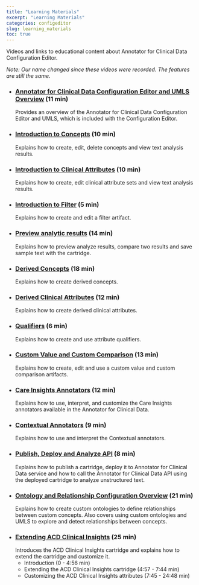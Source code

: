 ```yaml
---
title: "Learning Materials"
excerpt: "Learning Materials"
categories: configeditor
slug: learning_materials
toc: true
---
```

<!-- ---

copyright:
  years: 2022
lastupdated: "2022-10-07"

keywords: configuration editor, learning, education, 

subcollection: wh-acd

--- -->

<!-- # Learning Material -->

Videos and links to educational content about Annotator for Clinical Data Configuration Editor.

*Note: Our name changed since these videos were recorded. The features are still the same.*

- ### [Annotator for Clinical Data Configuration Editor and UMLS Overview](https://ibm.box.com/s/hrq96sis1std0yo1z76nnuzt88h0czpg) (11 min)
    Provides an overview of the Annotator for Clinical Data Configuration Editor and UMLS, which is included with the Configuration Editor.
- ### [Introduction to Concepts](https://ibm.box.com/s/ddplnpjqdccasux02mauxiak31758glz) (10 min)
    Explains how to create, edit, delete concepts and view text analysis results.
- ### [Introduction to Clinical Attributes](https://ibm.box.com/s/nd33ana5pnfsubdyjx6kuoi92d9vlml2) (10 min) 
    Explains how to create, edit clinical attribute sets and view text analysis results.  
- ### [Introduction to Filter](https://ibm.box.com/s/bohf1rp44hofpmzj9wu27oc1flw23hoi) (5 min)
    Explains how to create and edit a filter artifact.
- ### [Preview analytic results](https://ibm.box.com/s/r6rl7s1lq08ngyg1kydx3fymtrfyls6r) (14 min)
    Explains how to preview analyze results, compare two results and save sample text with the cartridge.
- ### [Derived Concepts](https://ibm.box.com/s/j91ak6shkc9yv55nb1nk9y18edxkz0qg) (18 min)
    Explains how to create derived concepts.
- ### [Derived Clinical Attributes](https://ibm.box.com/s/xl43p1cc4dgql7b7gehhwp4th4due3vt) (12 min)
    Explains how to create derived clinical attributes.
- ### [Qualifiers](https://ibm.box.com/s/zsfqzwis2dltzlv7rfxfyav7kd9w2oj7) (6 min) 
    Explains how to create and use attribute qualifiers.
- ### [Custom Value and Custom Comparison](https://ibm.box.com/s/3c7o5wyyzx9az91r1a0leepzah4m6jyj)  (13 min) 
    Explains how to create, edit and use a custom value and custom comparison artifacts.
- ### [Care Insights Annotators](https://ibm.box.com/s/xjo5ke6ftrjwjnd4uehshgsnbb3yis52)  (12 min)
    Explains how to use, interpret, and customize the Care Insights annotators available in the Annotator for Clinical Data.
- ### [Contextual Annotators](https://ibm.box.com/s/dl6ul4d6k7wh309v972r3s1291ldb26y) (9 min)
    Explains how to use and interpret the Contextual annotators.
- ### [Publish, Deploy and Analyze API](https://ibm.box.com/s/2q3zoiym45kcsm52alkkp8s23ppkndzi)  (8 min) 
    Explains how to publish a cartridge, deploy it to Annotator for Clinical Data service and how to call the Annotator for Clinical Data API using the deployed cartridge to analyze unstructured text. 
- ### [Ontology and Relationship Configuration Overview](https://ibm.box.com/s/rrsoqao128phlx7oadizio2gnjmubsni)  (21 min) 
    Explains how to create custom ontologies to define relationships between custom concepts. Also covers using custom ontologies and UMLS to explore and detect relationships between concepts.
- ### [Extending ACD Clinical Insights](https://ibm.box.com/s/3s4mjlc6pkykkqt5lo3wsz262xy12ef3) (25 min)
    Introduces the ACD Clinical Insights cartridge and explains how to extend the cartridge and customize it.
    - Introduction (0 - 4:56 min)
    - Extending the ACD Clinical Insights cartridge (4:57 - 7:44 min)
    - Customizing the ACD Clinical Insights attributes (7:45 - 24:48 min) 

